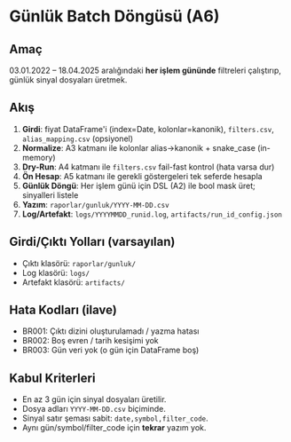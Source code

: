 # Günlük Batch Döngüsü (A6)

## Amaç
03.01.2022 – 18.04.2025 aralığındaki **her işlem gününde** filtreleri çalıştırıp, günlük sinyal dosyaları üretmek.

## Akış
1) **Girdi**: fiyat DataFrame'i (index=Date, kolonlar=kanonik), `filters.csv`, `alias_mapping.csv` (opsiyonel)
2) **Normalize**: A3 katmanı ile kolonlar alias→kanonik + snake_case (in-memory)
3) **Dry-Run**: A4 katmanı ile `filters.csv` fail-fast kontrol (hata varsa dur)
4) **Ön Hesap**: A5 katmanı ile gerekli göstergeleri tek seferde hesapla
5) **Günlük Döngü**: Her işlem günü için DSL (A2) ile bool mask üret; sinyalleri listele
6) **Yazım**: `raporlar/gunluk/YYYY-MM-DD.csv`
7) **Log/Artefakt**: `logs/YYYYMMDD_runid.log`, `artifacts/run_id_config.json`

## Girdi/Çıktı Yolları (varsayılan)
- Çıktı klasörü: `raporlar/gunluk/`
- Log klasörü: `logs/`
- Artefakt klasörü: `artifacts/`

## Hata Kodları (ilave)
- BR001: Çıktı dizini oluşturulamadı / yazma hatası
- BR002: Boş evren / tarih kesişimi yok
- BR003: Gün veri yok (o gün için DataFrame boş)

## Kabul Kriterleri
- En az 3 gün için sinyal dosyaları üretilir.
- Dosya adları `YYYY-MM-DD.csv` biçiminde.
- Sinyal satır şeması sabit: `date,symbol,filter_code`.
- Aynı gün/symbol/filter_code için **tekrar** yazım yok.
